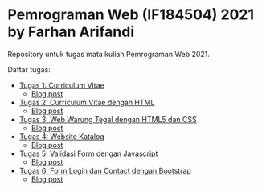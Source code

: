 # Pemrograman Web (IF184504) 2021<br>by Farhan Arifandi

Repository untuk tugas mata kuliah Pemrograman Web 2021.

Daftar tugas:

- [Tugas 1: Curriculum Vitae](https://farfnd.github.io/)
  - [Blog post](https://farfnd.blogspot.com/2021/09/tugas-1-pemrograman-web-curriculum-vitae.html)
- [Tugas 2: Curriculum Vitae dengan HTML](https://farfnd.github.io/pweb/02-html-cv)
  - [Blog post](https://farfnd.blogspot.com/2021/09/tugas-2-pemrograman-web-curriculum.html)
- [Tugas 3: Web Warung Tegal dengan HTML5 dan CSS](https://farfnd.github.io/pweb/03-html5)
  - [Blog post](https://farfnd.blogspot.com/2021/09/tugas-3-pemrograman-web-web-warung.html)
- [Tugas 4: Website Katalog](https://farfnd.github.io/pweb/04-css)
  - [Blog post](https://farfnd.blogspot.com/2021/09/tugas-4-pemrograman-web-website-katalog.html)
- [Tugas 5: Validasi Form dengan Javascript](https://farfnd.github.io/pweb/05-javascript/)
  - [Blog post](https://farfnd.blogspot.com/2021/10/tugas-5-pemrograman-web-validasi-form.html)
- [Tugas 6: Form Login dan Contact dengan Bootstrap](https://farfnd.github.io/pweb/06-bootstrap/)
  - [Blog post](https://farfnd.blogspot.com/2021/10/tugas-6-pemrograman-web-form-login-dan.html)